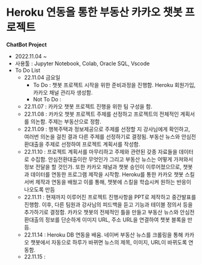 # Heroku 연동을 통한 부동산 카카오 챗봇 프로젝트

**ChatBot Project**
+ 2022.11.04 ~
+ 사용툴 : Jupyter Notebook, Colab, Oracle SQL, Vscode
+ To Do List 
    - 22.11.04 금요일
        + To Do : 챗봇 프로젝트 시작을 위한 준비과정을 진행함. Heroku 회원가입, 카카오 채널 관리자 생성함.
        + Not To Do : 
    - 22.11.07 : 카카오 챗봇 프로젝트 진행을 위한 팀 구성을 함.
    - 22.11.08 : 카카오 챗봇 프로젝트 주제를 선정하고 프로젝트의 전체적인 계획서를 의논함. 주제는 부동산으로 정함.
    - 22.11.09 : 행복주택과 정보제공으로 주제를 선정할 지 강사님에게 확인하고, 여러번 의논을 걸친 결과 다른 주제를 선정하기로 결정됨. 부동산 뉴스와 안심전환대출을 주제로 선정하여 프로젝트 계획서를 작성함.
    - 22.11.10 : 프로젝트 계획서를 마무리하고 주제와 관련된 갖종 자료들을 데이터로 수집함. 안심전환대출이란 무엇인가 그리고 부동산 뉴스는 어떻게 가져와서 정보 전달을 할 것인가. 또한 카카오 채널과 챗봇 승인이 이루어졌으므로, 챗봇과 데이터를 연동한 프로그램 제작을 시작함. Heroku를 통한 카카오 챗봇 스킬서버 제작과 연동을 배웠고 이를 통해, 챗봇에 스킬을 학습시켜 원하는 반응이 나오도록 만듬
    - 22.11.11 : 현재까지 이루어진 프로젝트 진행사항을 PPT로 제작하고 중간발표를 진행함. 이후, 다른 팀원과 강사님의 피드백을 듣고 기능과 테이블 정의서 등을 추가하기로 결정함. 카카오 챗봇의 전체적인 틀을 만들고 부동산 뉴스와 안심전환대출의 정보를 단순하게 이미지 URL, 주소 URL을 연결하여 챗봇 블록을 만듬.
    - 22.11.14 : Heroku DB 연동을 배움. 네이버 부동산 뉴스를 크롤링을 통해 카카오 챗봇에서 자동으로 하루가 바뀌면 뉴스의 제목, 이미지, URL이 바뀌도록 연동함.
    - 22.11.15 : 
